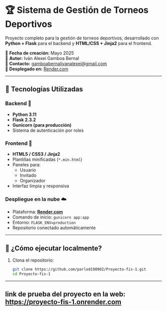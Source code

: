 # 🏆 Sistema de Gestión de Torneos Deportivos

Proyecto completo para la gestión de torneos deportivos, desarrollado con **Python + Flask** para el backend y **HTML/CSS + Jinja2** para el frontend.

📅 **Fecha de creación:** Mayo 2025  
👤 **Autor:** Iván Alexei Gamboa Bernal  
📧 **Contacto:** gamboabernalivanalexei@gmail.com  
🚀 **Desplegado en:** [Render.com](https://render.com)

---

## 🔧 Tecnologías Utilizadas

### Backend 🧠
- **Python 3.11**
- **Flask 2.3.2**
- **Gunicorn (para producción)**
- Sistema de autenticación por roles

### Frontend 🎨
- **HTML5 / CSS3 / Jinja2**
- Plantillas minificadas (`*.min.html`)
- Paneles para:
  - Usuario
  - Invitado
  - Organizador
- Interfaz limpia y responsiva

### Despliegue en la nube ☁️
- Plataforma: **[Render.com](https://render.com)**
- Comando de inicio: `gunicorn app:app`
- Entorno: `FLASK_ENV=production`
- Repositorio conectado automáticamente

---

## 🚀 ¿Cómo ejecutar localmente?

1. Clona el repositorio:
   ```bash
   git clone https://github.com/parlod198902/Proyecto-fis-1.git
   cd Proyecto-fis-1

----

## link de prueba del proyecto en la web: https://proyecto-fis-1.onrender.com


